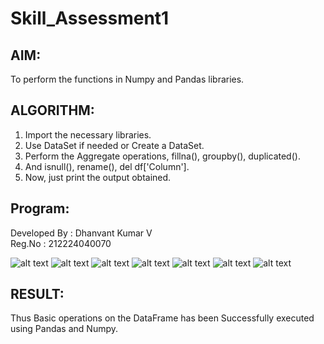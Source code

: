 # Skill_Assessment1
## AIM:
To perform the functions in Numpy and Pandas libraries.

## ALGORITHM:
1. Import the necessary libraries.
2. Use DataSet if needed or Create a DataSet.
3. Perform the Aggregate operations, fillna(), groupby(), duplicated().
4. And isnull(), rename(), del df['Column'].
5. Now, just print the output obtained.

## Program:
Developed By : Dhanvant Kumar V                                                                                                            
Reg.No : 212224040070

![alt text](/image/Skill1_page-0001.jpg)
![alt text](/image/Skill1_page-0002.jpg)
![alt text](/image/Skill1_page-0003.jpg)
![alt text](/image/Skill1_page-0004.jpg)
![alt text](/image/Skill1_page-0005.jpg)
![alt text](/image/Skill1_page-0006.jpg)
![alt text](/image/Skill1_page-0007.jpg)

## RESULT:
Thus Basic operations on the DataFrame has been Successfully executed using Pandas and Numpy.
